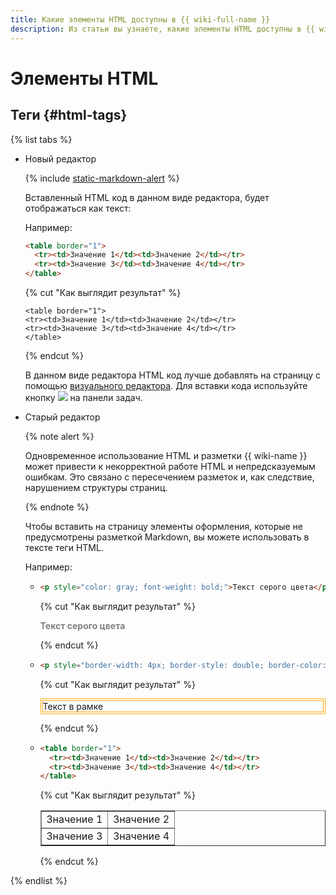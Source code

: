 ```yaml
---
title: Какие элементы HTML доступны в {{ wiki-full-name }}
description: Из статьи вы узнаете, какие элементы HTML доступны в {{ wiki-name }}.
---
```


# Элементы HTML

## Теги {#html-tags}

{% list tabs %}

- Новый редактор

    {% include [static-markdown-alert](../../_includes/wiki/static-markdown-alert.md) %}

    Вставленный HTML код в данном виде редактора, будет отображаться как текст:
    
    Например:

    ```html
    <table border="1">
      <tr><td>Значение 1</td><td>Значение 2</td></tr>
      <tr><td>Значение 3</td><td>Значение 4</td></tr>
    </table>
    ```
    {% cut "Как выглядит результат" %}
    ```  
    <table border="1">
    <tr><td>Значение 1</td><td>Значение 2</td></tr>
    <tr><td>Значение 3</td><td>Значение 4</td></tr>
    </table>
    ```
    {% endcut %}


    В данном виде редактора HTML код лучше добавлять на страницу с помощью [визуального редактора](../pages-types.md#new-editor). Для вставки кода используйте кнопку ![](../../_assets/wiki/svg/link.svg) на панели задач.

- Старый редактор
    
    {% note alert %}
    
    Одновременное использование HTML и разметки {{ wiki-name }} может привести к некорректной работе HTML и непредсказуемым ошибкам. Это связано с пересечением разметок и, как следствие, нарушением структуры страниц.
    
    {% endnote %}
    
    Чтобы вставить на страницу элементы оформления, которые не предусмотрены разметкой Markdown, вы можете использовать в тексте теги HTML.
    
    Например:
    
    * ```html
      <p style="color: gray; font-weight: bold;">Текст серого цвета</p>
      ```
        {% cut "Как выглядит результат" %}
    
        <p style="color: gray; font-weight: bold;">Текст серого цвета</p>
        
        {% endcut %}
    
    * ```html
      <p style="border-width: 4px; border-style: double; border-color: orange;">Текст в рамке</p>
      ```
    
        {% cut "Как выглядит результат" %}
    
        <p style="border-width: 4px; border-style: double; border-color: orange;">Текст в рамке</p>
    
        {% endcut %}
    
    * ```html
      <table border="1">
        <tr><td>Значение 1</td><td>Значение 2</td></tr>
        <tr><td>Значение 3</td><td>Значение 4</td></tr>
      </table>
      ```
    
        {% cut "Как выглядит результат" %}
    
        <table border="1">
          <tr><td>Значение 1</td><td>Значение 2</td></tr>
          <tr><td>Значение 3</td><td>Значение 4</td></tr>
        </table>
    
        {% endcut %}

{% endlist %}

